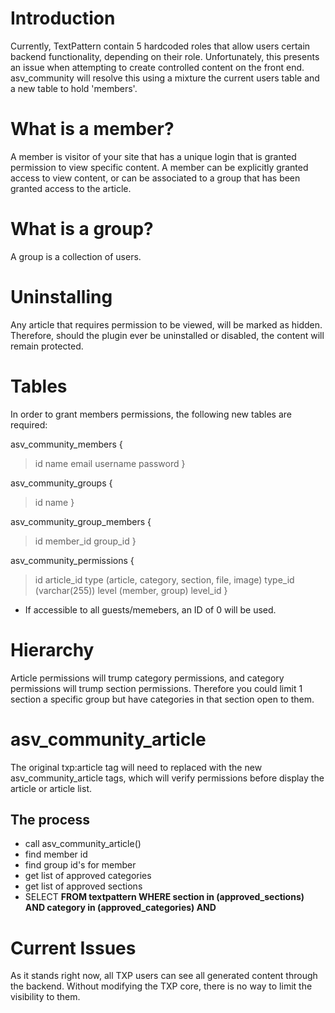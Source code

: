 # Introduction #

Currently, TextPattern contain 5 hardcoded roles that allow users certain backend functionality, depending on their role. Unfortunately, this presents an issue when attempting to create controlled content on the front end. asv\_community will resolve this using a mixture the current users table and a new table to hold 'members'.

# What is a member? #
A member is visitor of your site that has a unique login that is granted permission to view specific content. A member can be explicitly granted access to view content, or can be associated to a group that has been granted access to the article.

# What is a group? #
A group is a collection of users.

# Uninstalling #
Any article that requires permission to be viewed, will be marked as hidden. Therefore, should the plugin ever be uninstalled or disabled, the content will remain protected.

# Tables #
In order to grant members permissions, the following new tables are required:

asv\_community\_members
{
> id
> name
> email
> username
> password
}

asv\_community\_groups
{
> id
> name
}

asv\_community\_group\_members
{
> id
> member\_id
> group\_id
}

asv\_community\_permissions
{
> id
> article\_id
> type (article, category, section, file, image)
> type\_id (varchar(255))
> level (member, group)
> level\_id
}

  * If accessible to all guests/memebers, an ID of 0 will be used.

# Hierarchy #
Article permissions will trump category permissions, and category permissions will trump section permissions. Therefore you could limit 1 section a specific group but have categories in that section open to them.

# asv\_community\_article #
The original txp:article tag will need to replaced with the new asv\_community\_article tags, which will verify permissions before display the article or article list.

## The process ##
  * call asv\_community\_article()
  * find member id
  * find group id's for member
  * get list of approved categories
  * get list of approved sections
  * SELECT **FROM textpattern WHERE section in (approved\_sections) AND category in (approved\_categories) AND**

# Current Issues #
As it stands right now, all TXP users can see all generated content through the backend. Without modifying the TXP core, there is no way to limit the visibility to them.